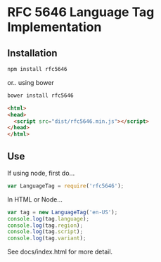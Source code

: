 # RFC 5646 Language Tag Implementation

## Installation

```bash
npm install rfc5646
```

or.. using bower
``` bash
bower install rfc5646
```

```html
<html>
<head>
  <script src="dist/rfc5646.min.js"></script>
</head>
</html>
```

## Use

If using node, first do...

```javascript
var LanguageTag = require('rfc5646');
```

In HTML or Node...

```javascript
var tag = new LanguageTag('en-US');
console.log(tag.language);
console.log(tag.region);
console.log(tag.script);
console.log(tag.variant);
```

See docs/index.html for more detail.